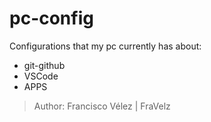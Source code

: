# pc-config

Configurations that my pc currently has about:
* git-github
* VSCode
* APPS

> Author: Francisco Vélez | FraVelz
